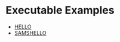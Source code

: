 # Executable Examples

- [HELLO](/jedimatt42/fcmd/example/gcc/hello)
- [SAMSHELLO](/jedimatt42/fcmd/example/gcc/samshello)

